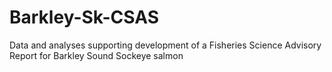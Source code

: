 # Barkley-Sk-CSAS
Data and analyses supporting development of a Fisheries Science Advisory Report for Barkley Sound Sockeye salmon
